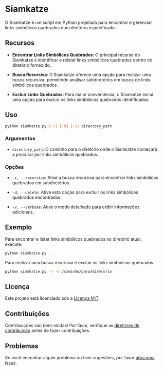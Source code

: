 # Siamkatze

O Siamkatze é um script em Python projetado para encontrar e gerenciar links simbólicos quebrados num diretório especificado.

## Recursos

- **Encontrar Links Simbólicos Quebrados**: O principal recurso do Siamkatze é identificar e relatar links simbólicos quebrados dentro do diretório fornecido.

- **Busca Recursiva**: O Siamkatze oferece uma opção para realizar uma busca recursiva, permitindo analisar subdiretórios em busca de links simbólicos quebrados.

- **Excluir Links Quebrados**: Para maior conveniência, o Siamkatze inclui uma opção para excluir os links simbólicos quebrados identificados.

## Uso

```bash
python siamkatze.py [-r] [-d] [-v] directory_path
```

### Argumentos

- `directory_path`: O caminho para o diretório onde o Siamkatze começará a procurar por links simbólicos quebrados.

### Opções

- `-r, --recursive`: Ative a busca recursiva para encontrar links simbólicos quebrados em subdiretórios.

- `-d, --delete`: Ative esta opção para excluir os links simbólicos quebrados encontrados.

- `-v, --verbose`: Ative o modo detalhado para exibir informações adicionais.

## Exemplo

Para encontrar e listar links simbólicos quebrados no diretório atual, execute:

```bash
python siamkatze.py .
```

Para realizar uma busca recursiva e excluir os links simbólicos quebrados:

```bash
python siamkatze.py -r -d /caminho/para/diretorio
```

## Licença

Este projeto está licenciado sob a [Licença MIT](../LICENSE).

## Contribuições

Contribuições são bem-vindas! Por favor, verifique as [diretrizes de contribuição](CONTRIBUTING_pt-BR.md) antes de fazer contribuições.

## Problemas

Se você encontrar algum problema ou tiver sugestões, por favor [abra uma issue](https://github.com/yourusername/siamkatze/issues).